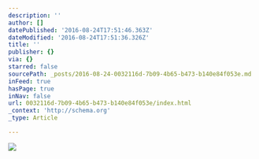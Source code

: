 ```yaml
---
description: ''
author: []
datePublished: '2016-08-24T17:51:46.363Z'
dateModified: '2016-08-24T17:51:36.326Z'
title: ''
publisher: {}
via: {}
starred: false
sourcePath: _posts/2016-08-24-0032116d-7b09-4b65-b473-b140e84f053e.md
inFeed: true
hasPage: true
inNav: false
url: 0032116d-7b09-4b65-b473-b140e84f053e/index.html
_context: 'http://schema.org'
_type: Article

---
```

![](https://the-grid-user-content.s3-us-west-2.amazonaws.com/985fa759-6b5a-4ed2-bb34-545e33dd32fd.jpg)